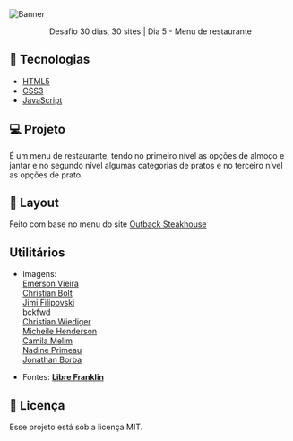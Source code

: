 <img alt="Banner" src="https://bucket.mlcdn.com/a/714/714749/images/6926bc526b0eed020ff25ca2b763fd6801cf29df.png/8726cb55faec764274a17276bad03eb0fc3d700a.png">

<p align="center">Desafio 30 dias, 30 sites | Dia 5 - Menu de restaurante</p>

## 🚀 Tecnologias

* [HTML5](https://developer.mozilla.org/pt-BR/docs/Web/HTML)
* [CSS3](https://developer.mozilla.org/pt-BR/docs/Web/CSS)
* [JavaScript](https://developer.mozilla.org/pt-BR/docs/Web/JavaScript)

## 💻 Projeto
É um menu de restaurante, tendo no primeiro nível as opções de almoço e jantar e no segundo nível algumas categorias de pratos e no terceiro nível as opções de prato. 

## 🎨 Layout
Feito com base no menu do site [Outback Steakhouse](https://www.outback.com/)

## Utilitários
- Imagens:<br/>
[Emerson Vieira](https://unsplash.com/@emersonvieira?utm_source=unsplash&amp;utm_medium=referral&amp;utm_content=creditCopyText)<br/>
[Christian Bolt](https://unsplash.com/@christianbolt?utm_source=unsplash&amp;utm_medium=referral&amp;utm_content=creditCopyText)<br/>
[Jimi Filipovski](https://unsplash.com/@jimiburg?utm_source=unsplash&amp;utm_medium=referral&amp;utm_content=creditCopyText)<br/>
[bckfwd](https://unsplash.com/@bckfwd?utm_source=unsplash&amp;utm_medium=referral&amp;utm_content=creditCopyText)<br/>
[Christian Wiediger](https://unsplash.com/@christianw?utm_source=unsplash&amp;utm_medium=referral&amp;utm_content=creditCopyText)<br/>
[Micheile Henderson](https://unsplash.com/@micheile?utm_source=unsplash&amp;utm_medium=referral&amp;utm_content=creditCopyText)<br/>
[Camila Melim](https://unsplash.com/@camilamelim?utm_source=unsplash&amp;utm_medium=referral&amp;utm_content=creditCopyText)<br/>
[Nadine Primeau](https://unsplash.com/@nadineprimeau?utm_source=unsplash&amp;utm_medium=referral&amp;utm_content=creditCopyText)<br/>
[Jonathan Borba](https://unsplash.com/@jonathanborba?utm_source=unsplash&amp;utm_medium=referral&amp;utm_content=creditCopyText)<br/>

- Fontes:  **[Libre Franklin](https://fonts.google.com/specimen/Libre+Franklin)**


## 📝 Licença

Esse projeto está sob a licença MIT.
